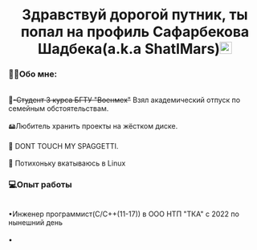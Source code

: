 <h1 align="center">Здравствуй дорогой путник, ты попал на профиль Сафарбекова Шадбека(a.k.a ShatlMars)<a></a><img src = "https://raw.githubusercontent.com/blackcater/blackcater/main/images/Hi.gif" height = "24"/></h1>
<h3 align = "left">👨‍💻Обо мне:</h3>
<br>🏫<strike>-Студент 3 курса БГТУ "Военмех"</strike> Взял академический отпуск по семейным обстоятельствам.</br>
<br>🖴Любитель хранить проекты на жёстком диске.</br>
<br>🍝 DONT TOUCH MY SPAGGETTI.</br>
<br>🐧 Потихоньку вкатываюсь в Linux</br>  
<h3 align = "left">‍💻Опыт работы</h3>
<br>•Инженер программист(C/C++(11-17)) в ООО НТП "ТКА" с 2022 по нынешний день</br>
<br>•</br>

